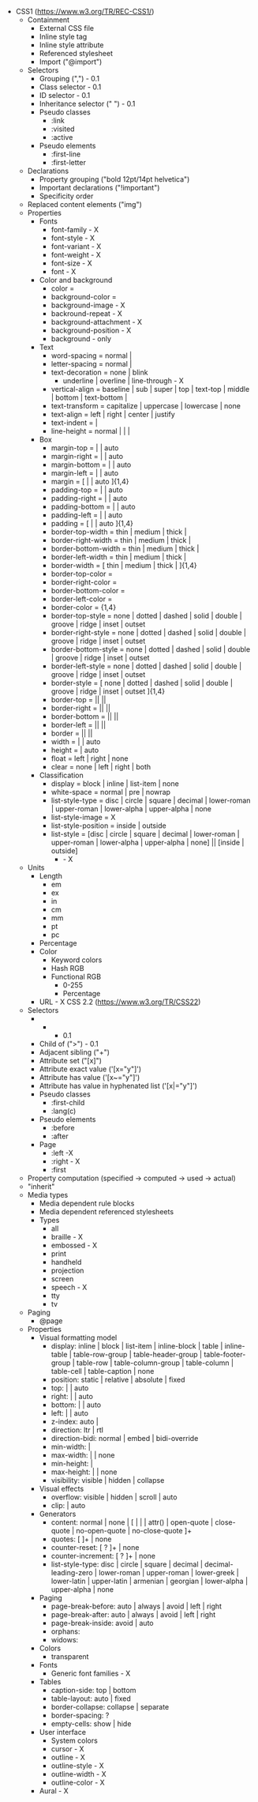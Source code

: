 ﻿- CSS1 (https://www.w3.org/TR/REC-CSS1/)
	- Containment
		- External CSS file
		- Inline style tag
		- Inline style attribute
		- Referenced stylesheet
		- Import ("@import")
	- Selectors
		- Grouping (",") - 0.1
		- Class selector - 0.1
		- ID selector - 0.1
		- Inheritance selector (" ") - 0.1
		- Pseudo classes
			- :link
			- :visited
			- :active
		- Pseudo elements
			- :first-line
			- :first-letter
	- Declarations
		- Property grouping ("bold 12pt/14pt helvetica")
		- Important declarations ("!important")
		- Specificity order
	- Replaced content elements ("img")
	- Properties
		- Fonts
			- font-family - X
			- font-style - X
			- font-variant - X
			- font-weight - X
			- font-size - X
			- font - X
		- Color and background
			- color = <color>
			- background-color = <color>
			- background-image - X
			- backround-repeat - X
			- background-attachment - X
			- background-position - X
			- background - <background-color> only
		- Text
			- word-spacing =  normal | <length>
			- letter-spacing = normal | <length> 
			- text-decoration = none | blink
				-  underline | overline | line-through - X
			- vertical-align = baseline | sub | super | top | text-top | middle | bottom | text-bottom | <percentage> 
			- text-transform = capitalize | uppercase | lowercase | none
			- text-align = left | right | center | justify
			- text-indent = <length> | <percentage>
			- line-height = normal | <number> | <length> | <percentage>
		- Box
			- margin-top = <length> | <percentage> | auto
			- margin-right = <length> | <percentage> | auto
			- margin-bottom = <length> | <percentage> | auto
			- margin-left = <length> | <percentage> | auto
			- margin = [ <length> | <percentage> | auto ]{1,4}
			- padding-top = <length> | <percentage> | auto
			- padding-right = <length> | <percentage> | auto
			- padding-bottom = <length> | <percentage> | auto
			- padding-left = <length> | <percentage> | auto
			- padding = [ <length> | <percentage> | auto ]{1,4}
			- border-top-width = thin | medium | thick | <length>
			- border-right-width = thin | medium | thick | <length>
			- border-bottom-width = thin | medium | thick | <length>
			- border-left-width = thin | medium | thick | <length>
			- border-width = [ thin | medium | thick | <length> ]{1,4}
			- border-top-color = <color>
			- border-right-color = <color>
			- border-bottom-color = <color>
			- border-left-color = <color>
			- border-color = <color>{1,4}
			- border-top-style = none | dotted | dashed | solid | double | groove | ridge | inset | outset
			- border-right-style = none | dotted | dashed | solid | double | groove | ridge | inset | outset
			- border-bottom-style = none | dotted | dashed | solid | double | groove | ridge | inset | outset
			- border-left-style = none | dotted | dashed | solid | double | groove | ridge | inset | outset
			- border-style = [ none | dotted | dashed | solid | double | groove | ridge | inset | outset ]{1,4}
			- border-top = <border-top-width> || <border-style> || <color>
			- border-right = <border-top-width> || <border-style> || <color>
			- border-bottom = <border-top-width> || <border-style> || <color>
			- border-left = <border-top-width> || <border-style> || <color>
			- border = <border-top-width> || <border-style> || <color>
			- width = <length> | <percentage> | auto 
			- height = <length> | auto 
			- float = left | right | none
			- clear = none | left | right | both
		- Classification
			- display = block | inline | list-item | none
			- white-space = normal | pre | nowrap
			- list-style-type = disc | circle | square | decimal | lower-roman | upper-roman | lower-alpha | upper-alpha | none
			- list-style-image = X
			- list-style-position = inside | outside
			- list-style = [disc | circle | square | decimal | lower-roman | upper-roman | lower-alpha | upper-alpha | none] || [inside | outside] 
				- <url> - X
	- Units
		- Length
			- em
			- ex
			- in
			- cm
			- mm
			- pt
			- pc
		- Percentage
		- Color
			- Keyword colors
			- Hash RGB
			- Functional RGB
				- 0-255
				- Percentage
		- URL - X
CSS 2.2 (https://www.w3.org/TR/CSS22)
	- Selectors
		- * - 0.1
		- Child of (">") - 0.1
		- Adjacent sibling ("+")
		- Attribute set ("[x]")
		- Attribute exact value ('[x="y"]')
		- Attribute has value ('[x~="y"]')
		- Attribute has value in hyphenated list ('[x|="y"]')
		- Pseudo classes
			- :first-child
			- :lang(c)
		- Pseudo elements
			- :before
			- :after
		- Page
			- :left -X
			- :right - X
			- :first
	- Property computation (specified -> computed -> used -> actual)
	- "inherit"
	- Media types
		- Media dependent rule blocks
		- Media dependent referenced stylesheets
		- Types
			- all
			- braille - X
			- embossed - X
			- print
			- handheld
			- projection
			- screen
			- speech - X
			- tty
			- tv
	- Paging
		- @page
	- Properties
		- Visual formatting model
			- display: inline | block | list-item | inline-block | table | inline-table | table-row-group | table-header-group | table-footer-group | table-row | table-column-group | table-column | table-cell | table-caption | none
			- position: static | relative | absolute | fixed
			- top: <length> | <percentage> | auto
			- right: <length> | <percentage> | auto
			- bottom: <length> | <percentage> | auto
			- left: <length> | <percentage> | auto
			- z-index: auto | <integer>
			- direction: ltr | rtl
			- direction-bidi: normal | embed | bidi-override
			- min-width: <length> | <percentage>
			- max-width: <length> | <percentage> | none
			- min-height: <length> | <percentage>
			- max-height: <length> | <percentage> | none
			- visibility: visible | hidden | collapse
		- Visual effects
			- overflow: visible | hidden | scroll | auto
			- clip: <shape> | auto
		- Generators
			- content: normal | none | [ <string> | <uri> | <counter> | attr(<identifier>) | open-quote | close-quote | no-open-quote | no-close-quote ]+
			- quotes: [<string> <string>]+ | none
			- counter-reset: [ <identifier> <integer>? ]+ | none
			- counter-increment: [ <identifier> <integer>? ]+ | none
			- list-style-type: disc | circle | square | decimal | decimal-leading-zero | lower-roman | upper-roman | lower-greek | lower-latin | upper-latin | armenian | georgian | lower-alpha | upper-alpha | none
		- Paging
			- page-break-before: auto | always | avoid | left | right
			- page-break-after: auto | always | avoid | left | right
			- page-break-inside: avoid | auto
			- orphans: <integer>
			- widows: <integer>
		- Colors
			- transparent
		- Fonts
			- Generic font families - X
		- Tables
			- caption-side: top | bottom
			- table-layout: auto | fixed
			- border-collapse: collapse | separate
			- border-spacing: <length> <length>?
			- empty-cells: show | hide
		- User interface
			- System colors
			- cursor - X
			- outline - X
			- outline-style - X
			- outline-width - X
			- outline-color - X
		- Aural - X
























